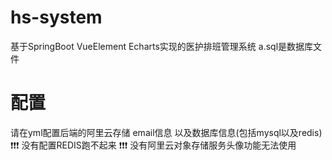 # hs-system
基于SpringBoot VueElement Echarts实现的医护排班管理系统
a.sql是数据库文件
# 配置
请在yml配置后端的阿里云存储 email信息 以及数据库信息(包括mysql以及redis)
❗❗❗ 没有配置REDIS跑不起来
❗❗❗ 没有阿里云对象存储服务头像功能无法使用


